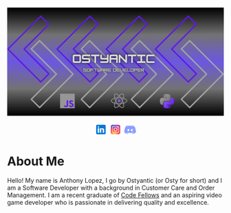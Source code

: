 ![Ostyantic](./images/Ostyantic.png)

<p align="center">
  <a href="https://www.linkedin.com/in/antalopez/">
  <img height="30" src="./images/LinkedIn.png"></a>
  <a href="https://www.instagram.com/ostyantic/">
  <img height="30" src="./images/Insta.png"></a>
  <a href="https://Discordapp.com/users/159133531002372096">
  <img height="30" src="./images/Discord.png"></a>
</p>

# About Me
Hello! My name is Anthony Lopez, I go by Ostyantic (or Osty for short) and I am a Software Developer with a background in Customer Care and Order Management. I am a recent graduate of [Code Fellows](https://www.codefellows.org/) and an aspiring video game developer who is passionate in delivering quality and excellence.



<!--
**Ostyantic/Ostyantic** is a ✨ _special_ ✨ repository because its `README.md` (this file) appears on your GitHub profile.

Here are some ideas to get you started:

- 🔭 I’m currently working on ...
- 🌱 I’m currently learning ...
- 👯 I’m looking to collaborate on ...
- 🤔 I’m looking for help with ...
- 💬 Ask me about ...
- 📫 How to reach me: ...
- 😄 Pronouns:
- ⚡ Fun fact: ...
-->
